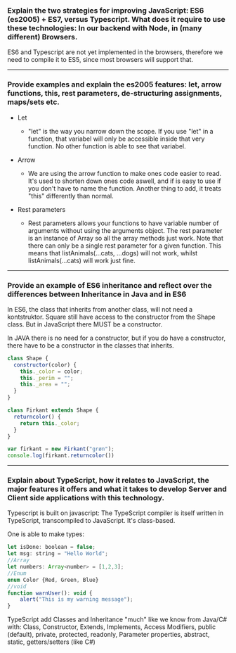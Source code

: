 ### Explain the two strategies for improving JavaScript: ES6 (es2005) + ES7, versus Typescript. What does it require to use these technologies: In our backend with Node, in (many different) Browsers.

ES6 and Typescript are not yet implemented in the browsers, therefore we need to compile it to ES5, since most browsers will support that.

--------------------------------------------------------------------------------------------------------------------

### Provide examples and explain the es2005 features: let, arrow functions, this, rest parameters, de-structuring assignments, maps/sets etc.

- Let
  - "let" is the way you narrow down the scope. If you use "let" in a function, that variabel will only be accessible inside that very function.
    No other function is able to see that variabel.

- Arrow
  - We are using the arrow function to make ones code easier to read. It's used to shorten down ones code aswell, and if is easy to use if you don't have to name the function.
    Another thing to add, it treats "this" differently than normal.

- Rest parameters
  - Rest parameters allows your functions to have variable number of arguments without using the arguments object. The rest parameter is an instance of Array so all the array methods just work. 
    Note that there can only be a single rest parameter for a given function. This means that listAnimals(...cats, ...dogs) will not work, whilst listAnimals(...cats) will work just fine.

--------------------------------------------------------------------------------------------------------------------

### Provide an example of ES6 inheritance and reflect over the differences between Inheritance in Java and in ES6

In ES6, the class that inherits from another class, will not need a kontstruktor. Square still have access to the constructor from the Shape class. But in JavaScript there MUST be a constructor.

In JAVA there is no need for a constructor, but if you do have a constructor, there have to be a constructor in the classes that inherits.

```javascript
class Shape {
  constructor(color) {
    this._color = color;
    this._perim = "";
    this._area = "";
  }
}

class Firkant extends Shape {
  returncolor() {
    return this._color;
  }
}

var firkant = new Firkant("grøn");
console.log(firkant.returncolor())
```

--------------------------------------------------------------------------------------------------------------------

### Explain about TypeScript, how it relates to JavaScript, the major features it offers and what it takes to develop Server and Client side applications with this technology.

Typescript is built on javascript: The TypeScript compiler is itself written in TypeScript, transcompiled to JavaScript. It's class-based.

One is able to make types:

```javascript
let isDone: boolean = false;
let msg: string = "Hello World";
//Array
let numbers: Array<number> = [1,2,3];
//Enum
enum Color {Red, Green, Blue}
//void
function warnUser(): void {
    alert("This is my warning message");
}
```

TypeScript add Classes and Inheritance "much" like we know from Java/C# with:
Class, Constructor, Extends, Implements, Access Modifiers, public (default), private, protected, readonly, Parameter properties, abstract, static, getters/setters (like C#)
